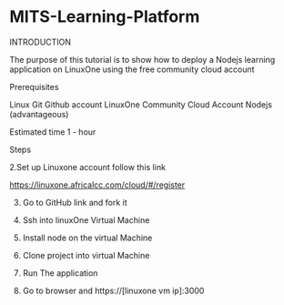 # MITS-Learning-Platform

INTRODUCTION

The purpose of this tutorial is to show how to deploy a Nodejs learning application on LinuxOne using the free community cloud account

Prerequisites

Linux
Git
Github account
LinuxOne Community Cloud Account
Nodejs (advantageous)

Estimated time
1 - hour

Steps

2.Set up Linuxone account follow this link

https://linuxone.africalcc.com/cloud/#/register

3. Go to GitHub link and fork it



3. Ssh into linuxOne Virtual Machine


4. Install node on the virtual Machine


5. Clone project into virtual Machine



6. Run The application



7. Go to browser and https://[linuxone vm ip]:3000


